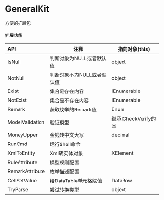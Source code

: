 # GeneralKit
方便的扩展包

#### 扩展功能

| API             | 注释                       | 指向对象(this)       |
| :-------------- | -------------------------- | -------------------- |
| IsNull          | 判断对象为NULL或者默认值   | object               |
| NotNull         | 判断对象不为NULL或者默认值 | object               |
| Exist           | 集合是存在内容             | IEnumerable<T>       |
| NotExist        | 集合是不存在内容           | IEnumerable<T>       |
| Remark          | 获取枚举的Remark值         | Enum                 |
| ModelValidation | 验证模型                   | 继承ICheckVerify的类 |
| MoneyUpper      | 金钱转中文大写             | decimal              |
| RunCmd          | 运行Shell命令              |                      |
| XmlToEntity     | Xml转实体对象              | XElement             |
| RuleAttribute   | 模型规则配置               |                      |
| RemarkAttribute | 枚举描述配置               |                      |
| CellSetValue    | 给DataTable单元格赋值      | DataRow              |
| TryParse        | 尝试转换类型               | object               |


